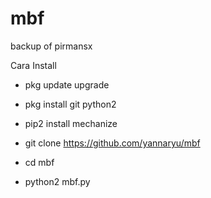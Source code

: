 # mbf
backup of pirmansx

Cara Install

- pkg update upgrade

- pkg install git python2

- pip2 install mechanize

- git clone https://github.com/yannaryu/mbf

- cd mbf

- python2 mbf.py
